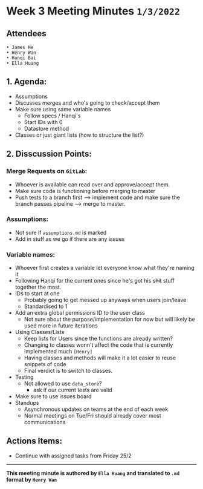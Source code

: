 # Week 3 Meeting Minutes `1/3/2022`

## Attendees

```
• James He
• Henry Wan
• Hanqi Bai
• Ella Huang
```

## **1. Agenda:**

- Assumptions
- Discusses merges and who's going to check/accept them
- Make sure using same variable names
    - Follow specs / Hanqi's
    - Start IDs with 0
    - Datastore method
- Classes or just giant lists (how to structure the list?)

## **2. Disscussion Points:**

### Merge Requests on `GitLab`: 

- Whoever is available can read over and approve/accept them.
- Make sure code is functioning before merging to master
- Push tests to a branch first --> implement code and make sure the branch passes pipeline --> merge to master.

### Assumptions: 

- Not sure if `assumptions.md` is marked
- Add in stuff as we go if there are any issues

### Variable names:

- Whoever first creates a variable let everyone know what they're naming it
- Following Hanqi for the current ones since he's got his ~~shit~~ stuff together the most.
- IDs to start at one
    - Probably going to get messed up anyways when users join/leave
    - Standardised to 1
- Add an extra global permissions ID to the user class
    - Not sure about the purpose/implementation for now but will likely be used more in future iterations
- Using Classes/Lists
    - Keep lists for Users since the functions are already written?
    - Changing to classes wonn't affect the code that is currently implemented much `[Henry]`
    - Having classes and methods will make it a lot easier to reuse snippets of code
    - Final verdict is to switch to classes.
- Testing
    - Not allowed to use `data_store`?
        - ask if our current tests are valid
- Make sure to use issues board
- Standups
    - Asynchronous updates on teams at the end of each week
    - Normal meetings on Tue/Fri should already cover most communications

## **Actions Items:**
- Continue with assigned tasks from Friday 25/2

----

**This meeting minute is authored by `Ella Huang` and translated to `.md` format by `Henry Wan`**
